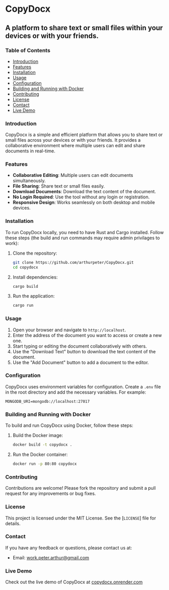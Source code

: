 # CopyDocx

## A platform to share text or small files within your devices or with your friends.

### Table of Contents
- [Introduction](#introduction)
- [Features](#features)
- [Installation](#installation)
- [Usage](#usage)
- [Configuration](#configuration)
- [Building and Running with Docker](#building-and-running-with-docker)
- [Contributing](#contributing)
- [License](#license)
- [Contact](#contact)
- [Live Demo](#live-demo)

### Introduction
CopyDocx is a simple and efficient platform that allows you to share text or small files across your devices or with your friends. It provides a collaborative environment where multiple users can edit and share documents in real-time.

### Features
- **Collaborative Editing**: Multiple users can edit documents simultaneously.
- **File Sharing**: Share text or small files easily.
- **Download Documents**: Download the text content of the document.
- **No Login Required**: Use the tool without any login or registration.
- **Responsive Design**: Works seamlessly on both desktop and mobile devices.

### Installation
To run CopyDocx locally, you need to have Rust and Cargo installed. Follow these steps
(the build and run commands may require admin privilages to work):

1. Clone the repository:
    ```sh
    git clone https://github.com/arthurpeter/CopyDocx.git
    cd copydocx
    ```

2. Install dependencies:
    ```sh
    cargo build
    ```

3. Run the application:
    ```sh
    cargo run
    ```

### Usage
1. Open your browser and navigate to `http://localhost`.
2. Enter the address of the document you want to access or create a new one.
3. Start typing or editing the document collaboratively with others.
4. Use the "Download Text" button to download the text content of the document.
5. Use the "Add Document" button to add a document to the editor.

### Configuration
CopyDocx uses environment variables for configuration. Create a `.env` file in the root directory and add the necessary variables. For example:
```env
MONGODB_URI=mongodb://localhost:27017
```

### Building and Running with Docker
To build and run CopyDocx using Docker, follow these steps:

1. Build the Docker image:
    ```sh
    docker build -t copydocx .
    ```

2. Run the Docker container:
    ```sh
    docker run -p 80:80 copydocx
    ```

### Contributing
Contributions are welcome! Please fork the repository and submit a pull request for any improvements or bug fixes.

### License
This project is licensed under the MIT License. See the [`LICENSE`] file for details.

### Contact
If you have any feedback or questions, please contact us at:
- Email: [work.peter.arthur@gmail.com](mailto:work.peter.arthur@gmail.com)

### Live Demo
Check out the live demo of CopyDocx at [copydocx.onrender.com](https://copydocx.onrender.com)